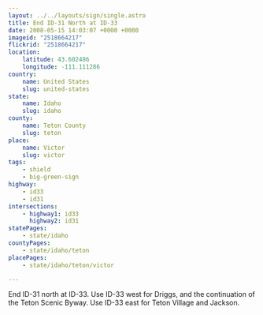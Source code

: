 ```yaml
---
layout: ../../layouts/sign/single.astro
title: End ID-31 North at ID-33
date: 2008-05-15 14:03:07 +0000 +0000
imageid: "2518664217"
flickrid: "2518664217"
location:
    latitude: 43.602486
    longitude: -111.111286
country:
    name: United States
    slug: united-states
state:
    name: Idaho
    slug: idaho
county:
    name: Teton County
    slug: teton
place:
    name: Victor
    slug: victor
tags:
    - shield
    - big-green-sign
highway:
    - id33
    - id31
intersections:
    - highway1: id33
      highway2: id31
statePages:
    - state/idaho
countyPages:
    - state/idaho/teton
placePages:
    - state/idaho/teton/victor

---
```

End ID-31 north at ID-33.  Use ID-33 west for Driggs, and the continuation of the Teton Scenic Byway.  Use ID-33 east for Teton Village and Jackson.